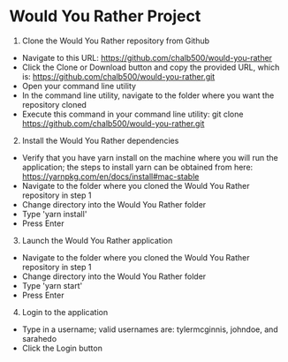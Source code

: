 # Would You Rather Project

1. Clone the Would You Rather repository from Github
  * Navigate to this URL: https://github.com/chalb500/would-you-rather
  * Click the Clone or Download button and copy the provided URL, which is: https://github.com/chalb500/would-you-rather.git
  * Open your command line utility
  * In the command line utility, navigate to the folder where you want the repository cloned
  * Execute this command in your command line utility: git clone https://github.com/chalb500/would-you-rather.git

2. Install the Would You Rather dependencies
  * Verify that you have yarn install on the machine where you will run the application; the steps to install yarn can be obtained from here: https://yarnpkg.com/en/docs/install#mac-stable
  * Navigate to the folder where you cloned the Would You Rather repository in step 1
  * Change directory into the Would You Rather folder
  * Type 'yarn install'
  * Press Enter

3. Launch the Would You Rather application
  * Navigate to the folder where you cloned the Would You Rather repository in step 1
  * Change directory into the Would You Rather folder
  * Type 'yarn start'
  * Press Enter

4. Login to the application
  * Type in a username; valid usernames are: tylermcginnis, johndoe, and sarahedo
  * Click the Login button
